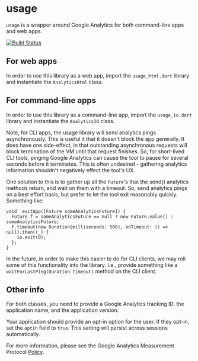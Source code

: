 # usage

`usage` is a wrapper around Google Analytics for both command-line apps and web
apps.

[![Build Status](https://travis-ci.org/dart-lang/usage.svg)](https://travis-ci.org/dart-lang/usage)

## For web apps

In order to use this library as a web app, import the `usage_html.dart` library
and instantiate the `AnalyticsHtml` class.

## For command-line apps

In order to use this library as a command-line app, import the `usage_io.dart`
library and instantiate the `AnalyticsIO` class.

Note, for CLI apps, the usage library will send analytics pings asynchronously.
This is useful it that it doesn't block the app generally. It does have one
side-effect, in that outstanding asynchronous requests will block termination
of the VM until that request finishes. So, for short-lived CLI tools, pinging
Google Analytics can cause the tool to pause for several seconds before it
terminates. This is often undesired - gathering analytics information shouldn't
negatively effect the tool's UX.

One solution to this is to gather up all the `Future`'s that the send()
analytics methods return, and wait on them with a timeout. So, send analytics
pings on a best effort basis, but prefer to let the tool exit reasonably
quickly. Something like:

```
void _exitApp([Future someAnalyticsFuture]) {
  Future f = someAnalyticsFuture == null ? new Future.value() : someAnalyticsFuture;
  f.timeout(new Duration(milliseconds: 500), onTimeout: () => null).then((_) {
    io.exit(0);
  };
}
```

In the future, in order to make this easier to do for CLI clients, we may roll
some of this functionality into the library. I.e., provide something like a
`waitForLastPing(Duration timeout)` method on the CLI client.

## Other info

For both classes, you need to provide a Google Analytics tracking ID, the
application name, and the application version.

Your application should provide an opt-in option for the user. If they opt-in,
set the `optIn` field to `true`. This setting will persist across sessions
automatically.

For more information, please see the Google Analytics Measurement Protocol
[Policy](https://developers.google.com/analytics/devguides/collection/protocol/policy).
